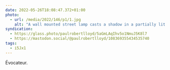 ```yaml
---
date: 2022-05-26T18:08:47.372+01:00
photo:
  - url: /media/2022/146/p1/1.jpg
    alt: "A wall mounted street lamp casts a shadow in a partially lit alleyway."
syndication:
  - https://glass.photo/paulrobertlloyd/5aGmLAqIhv5o1NmuJ5K8l7
  - https://mastodon.social/@paulrobertlloyd/108369355434535740
tags:
  - i5Jx1
---
```


Évocateur.
